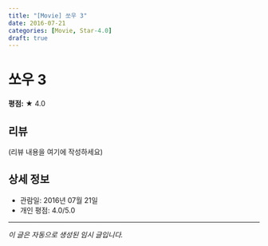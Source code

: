 ```yaml
---
title: "[Movie] 쏘우 3"
date: 2016-07-21
categories: [Movie, Star-4.0]
draft: true
---
```


# 쏘우 3

**평점:** ★ 4.0

## 리뷰

(리뷰 내용을 여기에 작성하세요)

## 상세 정보

- 관람일: 2016년 07월 21일
- 개인 평점: 4.0/5.0

---

*이 글은 자동으로 생성된 임시 글입니다.*
